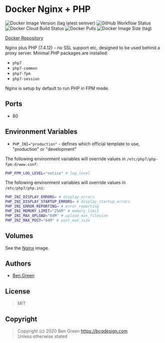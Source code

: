 # Docker Nginx + PHP

![Docker Image Version (tag latest semver)](https://img.shields.io/docker/v/bcgdesign/nginx-php/latest?label=latest) ![GitHub Workflow Status](https://img.shields.io/github/workflow/status/bencgreen/docker-nginx-php/build?label=github) ![Docker Cloud Build Status](https://img.shields.io/docker/cloud/build/bcgdesign/nginx-php?label=docker) ![Docker Pulls](https://img.shields.io/docker/pulls/bcgdesign/nginx-php?label=pulls) ![Docker Image Size (tag)](https://img.shields.io/docker/image-size/bcgdesign/nginx-php/latest?label=size)

[Docker Repository](https://hub.docker.com/r/bcgdesign/nginx-php)

Nginx plus PHP (7.4.12) - no SSL support etc, designed to be used behind a proxy server.  Minimal PHP packages are installed:

* `php7`
* `php7-common`
* `php7-fpm`
* `php7-session`

Nginx is setup by default to run PHP in FPM mode.

## Ports

* 80

## Environment Variables

* `PHP_INI="production"` - defines which official template to use, "production" or "development"

The following environment variables will override values in `/etc/php7/php-fpm.d/www.conf`:

```bash
PHP_FPM_LOG_LEVEL="notice" # log_level
```

The following environment variables will override values in `/etc/php7/php.ini`:

```bash
PHP_INI_DISPLAY_ERRORS= # display_errors
PHP_INI_DISPLAY_STARTUP_ERRORS= # display_startup_errors
PHP_INI_ERROR_REPORTING= # error_reporting
PHP_INI_MEMORY_LIMIT="256M" # memory_limit
PHP_INI_MAX_UPLOAD="64M" # upload_max_filesize
PHP_INI_MAX_POST="64M" # post_max_size
```

## Volumes

See the [Nginx](https://github.com/bencgreen/docker-nginx) image.

## Authors

* [Ben Green](https://github.com/bencgreen)

## License

> MIT

## Copyright

> Copyright (c) 2020 Ben Green <https://bcgdesign.com>  
> Unless otherwise stated
